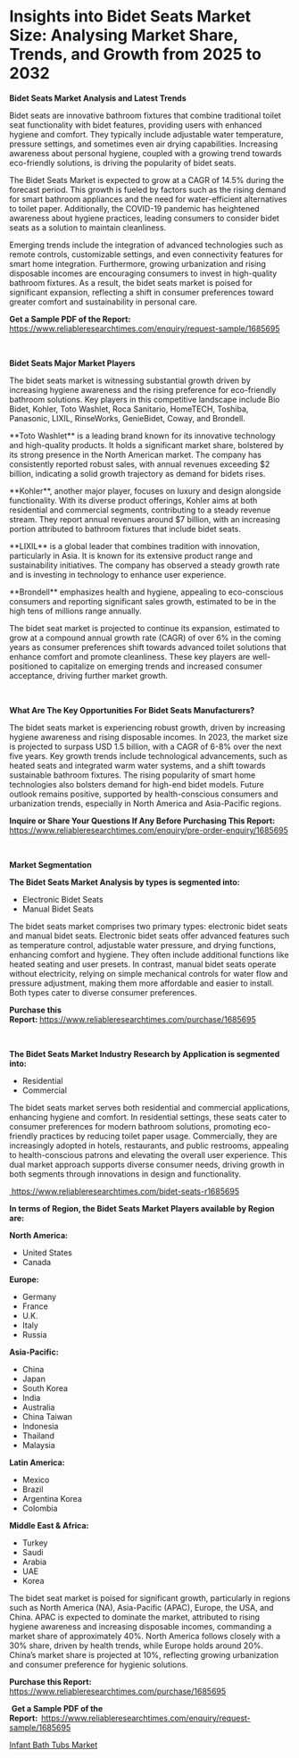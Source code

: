 <p><h1>Insights into Bidet Seats Market Size: Analysing Market Share, Trends, and Growth from 2025 to 2032</h1></p><p><strong>Bidet Seats Market Analysis and Latest Trends</strong></p>
<p><p>Bidet seats are innovative bathroom fixtures that combine traditional toilet seat functionality with bidet features, providing users with enhanced hygiene and comfort. They typically include adjustable water temperature, pressure settings, and sometimes even air drying capabilities. Increasing awareness about personal hygiene, coupled with a growing trend towards eco-friendly solutions, is driving the popularity of bidet seats.</p><p>The Bidet Seats Market is expected to grow at a CAGR of 14.5% during the forecast period. This growth is fueled by factors such as the rising demand for smart bathroom appliances and the need for water-efficient alternatives to toilet paper. Additionally, the COVID-19 pandemic has heightened awareness about hygiene practices, leading consumers to consider bidet seats as a solution to maintain cleanliness. </p><p>Emerging trends include the integration of advanced technologies such as remote controls, customizable settings, and even connectivity features for smart home integration. Furthermore, growing urbanization and rising disposable incomes are encouraging consumers to invest in high-quality bathroom fixtures. As a result, the bidet seats market is poised for significant expansion, reflecting a shift in consumer preferences toward greater comfort and sustainability in personal care.</p></p>
<p><strong>Get a Sample PDF of the Report:&nbsp;</strong> <a href="https://www.reliableresearchtimes.com/enquiry/request-sample/1685695?utm_campaign=2135&utm_medium=2&utm_source=Github&utm_content=ia&utm_term=05022025&utm_id=bidet-seats">https://www.reliableresearchtimes.com/enquiry/request-sample/1685695</a></p>
<p>&nbsp;</p>
<p><strong>Bidet Seats Major Market Players</strong></p>
<p><p>The bidet seats market is witnessing substantial growth driven by increasing hygiene awareness and the rising preference for eco-friendly bathroom solutions. Key players in this competitive landscape include Bio Bidet, Kohler, Toto Washlet, Roca Sanitario, HomeTECH, Toshiba, Panasonic, LIXIL, RinseWorks, GenieBidet, Coway, and Brondell.</p><p>**Toto Washlet** is a leading brand known for its innovative technology and high-quality products. It holds a significant market share, bolstered by its strong presence in the North American market. The company has consistently reported robust sales, with annual revenues exceeding $2 billion, indicating a solid growth trajectory as demand for bidets rises.</p><p>**Kohler**, another major player, focuses on luxury and design alongside functionality. With its diverse product offerings, Kohler aims at both residential and commercial segments, contributing to a steady revenue stream. They report annual revenues around $7 billion, with an increasing portion attributed to bathroom fixtures that include bidet seats.</p><p>**LIXIL** is a global leader that combines tradition with innovation, particularly in Asia. It is known for its extensive product range and sustainability initiatives. The company has observed a steady growth rate and is investing in technology to enhance user experience. </p><p>**Brondell** emphasizes health and hygiene, appealing to eco-conscious consumers and reporting significant sales growth, estimated to be in the high tens of millions range annually.</p><p>The bidet seat market is projected to continue its expansion, estimated to grow at a compound annual growth rate (CAGR) of over 6% in the coming years as consumer preferences shift towards advanced toilet solutions that enhance comfort and promote cleanliness. These key players are well-positioned to capitalize on emerging trends and increased consumer acceptance, driving further market growth.</p></p>
<p>&nbsp;</p>
<p><strong>What Are The Key Opportunities For Bidet Seats Manufacturers?</strong></p>
<p><p>The bidet seats market is experiencing robust growth, driven by increasing hygiene awareness and rising disposable incomes. In 2023, the market size is projected to surpass USD 1.5 billion, with a CAGR of 6-8% over the next five years. Key growth trends include technological advancements, such as heated seats and integrated warm water systems, and a shift towards sustainable bathroom fixtures. The rising popularity of smart home technologies also bolsters demand for high-end bidet models. Future outlook remains positive, supported by health-conscious consumers and urbanization trends, especially in North America and Asia-Pacific regions.</p></p>
<p><strong>Inquire or Share Your Questions If Any Before Purchasing This Report:</strong> <a href="https://www.reliableresearchtimes.com/enquiry/pre-order-enquiry/1685695?utm_campaign=2135&utm_medium=2&utm_source=Github&utm_content=ia&utm_term=05022025&utm_id=bidet-seats">https://www.reliableresearchtimes.com/enquiry/pre-order-enquiry/1685695</a></p>
<p>&nbsp;</p>
<p><strong>Market Segmentation</strong></p>
<p><strong>The Bidet Seats Market Analysis by types is segmented into:</strong></p>
<p><ul><li>Electronic Bidet Seats</li><li>Manual Bidet Seats</li></ul></p>
<p><p>The bidet seats market comprises two primary types: electronic bidet seats and manual bidet seats. Electronic bidet seats offer advanced features such as temperature control, adjustable water pressure, and drying functions, enhancing comfort and hygiene. They often include additional functions like heated seating and user presets. In contrast, manual bidet seats operate without electricity, relying on simple mechanical controls for water flow and pressure adjustment, making them more affordable and easier to install. Both types cater to diverse consumer preferences.</p></p>
<p><strong>Purchase this Report:&nbsp;</strong><a href="https://www.reliableresearchtimes.com/purchase/1685695?utm_campaign=2135&utm_medium=2&utm_source=Github&utm_content=ia&utm_term=05022025&utm_id=bidet-seats">https://www.reliableresearchtimes.com/purchase/1685695</a></p>
<p>&nbsp;</p>
<p><strong>The Bidet Seats Market Industry Research by Application is segmented into:</strong></p>
<p><ul><li>Residential</li><li>Commercial</li></ul></p>
<p><p>The bidet seats market serves both residential and commercial applications, enhancing hygiene and comfort. In residential settings, these seats cater to consumer preferences for modern bathroom solutions, promoting eco-friendly practices by reducing toilet paper usage. Commercially, they are increasingly adopted in hotels, restaurants, and public restrooms, appealing to health-conscious patrons and elevating the overall user experience. This dual market approach supports diverse consumer needs, driving growth in both segments through innovations in design and functionality.</p></p>
<p><a href="https://www.reliableresearchtimes.com/bidet-seats-r1685695?utm_campaign=2135&utm_medium=2&utm_source=Github&utm_content=ia&utm_term=05022025&utm_id=bidet-seats">&nbsp;https://www.reliableresearchtimes.com/bidet-seats-r1685695</a></p>
<p><strong>In terms of Region, the Bidet Seats Market Players available by Region are:</strong></p>
<p>
    <p> <strong> North America: </strong>
        <ul>
            <li>United States</li>
            <li>Canada</li>
        </ul>
        </p> 
    <p> <strong> Europe: </strong>
        <ul>
            <li>Germany</li>
            <li>France</li>
            <li>U.K.</li>
            <li>Italy</li>
            <li>Russia</li>
        </ul>
        </p> 
    <p> <strong> Asia-Pacific: </strong>
        <ul>
            <li>China</li>
            <li>Japan</li>
            <li>South Korea</li>
            <li>India</li>
            <li>Australia</li>
            <li>China Taiwan</li>
            <li>Indonesia</li>
            <li>Thailand</li>
            <li>Malaysia</li>
        </ul>
        </p> 
    <p> <strong> Latin America: </strong>
        <ul>
            <li>Mexico</li>
            <li>Brazil</li>
            <li>Argentina Korea</li>
            <li>Colombia</li>
        </ul>
        </p> 
    <p> <strong> Middle East & Africa: </strong>
        <ul>
            <li>Turkey</li>
            <li>Saudi</li>
            <li>Arabia</li>
            <li>UAE</li>
            <li>Korea</li>
        </ul>
    </p>
    </p>
<p><p>The bidet seat market is poised for significant growth, particularly in regions such as North America (NA), Asia-Pacific (APAC), Europe, the USA, and China. APAC is expected to dominate the market, attributed to rising hygiene awareness and increasing disposable incomes, commanding a market share of approximately 40%. North America follows closely with a 30% share, driven by health trends, while Europe holds around 20%. China’s market share is projected at 10%, reflecting growing urbanization and consumer preference for hygienic solutions.</p></p>
<p><strong>Purchase this Report: </strong><a href="https://www.reliableresearchtimes.com/purchase/1685695?utm_campaign=2135&utm_medium=2&utm_source=Github&utm_content=ia&utm_term=05022025&utm_id=bidet-seats">https://www.reliableresearchtimes.com/purchase/1685695</a></p>
<p>&nbsp;<strong>Get a Sample PDF of the Report:&nbsp;&nbsp;</strong><a href="https://www.reliableresearchtimes.com/enquiry/request-sample/1685695?utm_campaign=2135&utm_medium=2&utm_source=Github&utm_content=ia&utm_term=05022025&utm_id=bidet-seats">https://www.reliableresearchtimes.com/enquiry/request-sample/1685695</a></p>
<p><strong></strong></p>
<p><p><a href="https://github.com/AshikRahman991/Market-Research-Report-List-1/blob/main/infant-bath-tubs-market.md?utm_campaign=2135&utm_medium=2&utm_source=Github&utm_content=ia&utm_term=05022025&utm_id=bidet-seats">Infant Bath Tubs Market</a></p></p>